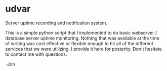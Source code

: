 udvar
=====

Server uptime recording and notification system.

This is a simple python script that I implemented to do basic webserver / database server uptime monitoring.  Nothing that was available at the time of writing was cost effective or flexible enough to hit all of the different services that we were utilizing.  I provide it here for posterity.  Don't hesitate to contact me with questions.

-Jon

